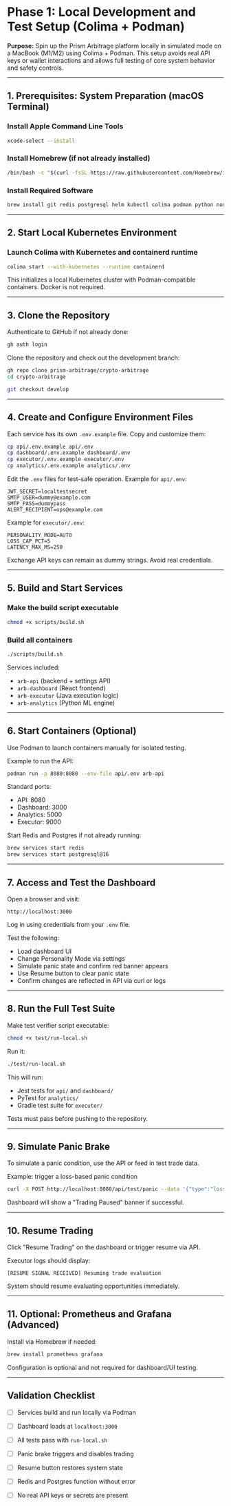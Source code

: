 # Phase 1: Local Development and Test Setup (Colima + Podman)

**Purpose:**
Spin up the Prism Arbitrage platform locally in simulated mode on a MacBook (M1/M2) using Colima + Podman. This setup avoids real API keys or wallet interactions and allows full testing of core system behavior and safety controls.

---

## 1. Prerequisites: System Preparation (macOS Terminal)

### Install Apple Command Line Tools

```bash
xcode-select --install
```

### Install Homebrew (if not already installed)

```bash
/bin/bash -c "$(curl -fsSL https://raw.githubusercontent.com/Homebrew/install/HEAD/install.sh)"
```

### Install Required Software

```bash
brew install git redis postgresql helm kubectl colima podman python node
```

---

## 2. Start Local Kubernetes Environment

### Launch Colima with Kubernetes and containerd runtime

```bash
colima start --with-kubernetes --runtime containerd
```

This initializes a local Kubernetes cluster with Podman-compatible containers. Docker is not required.

---

## 3. Clone the Repository

Authenticate to GitHub if not already done:

```bash
gh auth login
```

Clone the repository and check out the development branch:

```bash
gh repo clone prism-arbitrage/crypto-arbitrage
cd crypto-arbitrage

git checkout develop
```

---

## 4. Create and Configure Environment Files

Each service has its own `.env.example` file. Copy and customize them:

```bash
cp api/.env.example api/.env
cp dashboard/.env.example dashboard/.env
cp executor/.env.example executor/.env
cp analytics/.env.example analytics/.env
```

Edit the `.env` files for test-safe operation. Example for `api/.env`:

```env
JWT_SECRET=localtestsecret
SMTP_USER=dummy@example.com
SMTP_PASS=dummypass
ALERT_RECIPIENT=ops@example.com
```

Example for `executor/.env`:

```env
PERSONALITY_MODE=AUTO
LOSS_CAP_PCT=5
LATENCY_MAX_MS=250
```

Exchange API keys can remain as dummy strings. Avoid real credentials.

---

## 5. Build and Start Services

### Make the build script executable

```bash
chmod +x scripts/build.sh
```

### Build all containers

```bash
./scripts/build.sh
```

Services included:

* `arb-api` (backend + settings API)
* `arb-dashboard` (React frontend)
* `arb-executor` (Java execution logic)
* `arb-analytics` (Python ML engine)

---

## 6. Start Containers (Optional)

Use Podman to launch containers manually for isolated testing.

Example to run the API:

```bash
podman run -p 8080:8080 --env-file api/.env arb-api
```

Standard ports:

* API: 8080
* Dashboard: 3000
* Analytics: 5000
* Executor: 9000

Start Redis and Postgres if not already running:

```bash
brew services start redis
brew services start postgresql@16
```

---

## 7. Access and Test the Dashboard

Open a browser and visit:

```
http://localhost:3000
```

Log in using credentials from your `.env` file.

Test the following:

* Load dashboard UI
* Change Personality Mode via settings
* Simulate panic state and confirm red banner appears
* Use Resume button to clear panic state
* Confirm changes are reflected in API via curl or logs

---

## 8. Run the Full Test Suite

Make test verifier script executable:

```bash
chmod +x test/run-local.sh
```

Run it:

```bash
./test/run-local.sh
```

This will run:

* Jest tests for `api/` and `dashboard/`
* PyTest for `analytics/`
* Gradle test suite for `executor/`

Tests must pass before pushing to the repository.

---

## 9. Simulate Panic Brake

To simulate a panic condition, use the API or feed in test trade data.

Example: trigger a loss-based panic condition

```bash
curl -X POST http://localhost:8080/api/test/panic --data '{"type":"loss", "value":6}'
```

Dashboard will show a "Trading Paused" banner if successful.

---

## 10. Resume Trading

Click "Resume Trading" on the dashboard or trigger resume via API.

Executor logs should display:

```
[RESUME SIGNAL RECEIVED] Resuming trade evaluation
```

System should resume evaluating opportunities immediately.

---

## 11. Optional: Prometheus and Grafana (Advanced)

Install via Homebrew if needed:

```bash
brew install prometheus grafana
```

Configuration is optional and not required for dashboard/UI testing.

---

## Validation Checklist

* [ ] Services build and run locally via Podman
* [ ] Dashboard loads at `localhost:3000`
* [ ] All tests pass with `run-local.sh`
* [ ] Panic brake triggers and disables trading
* [ ] Resume button restores system state
* [ ] Redis and Postgres function without error
* [ ] No real API keys or secrets are present


